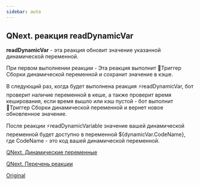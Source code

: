```yaml
---
sidebar: auto
---
```


## QNext. реакция readDynamicVar

**readDynamicVar** - эта реакция обновит значение указанной динамической переменной.



При первом выполнении реакции - Эта реакция выполнит 🔗Триггер Сборки динамической переменной и сохранит значение в кэше.



В следующий раз, когда будет выполнена реакция ⚡️readDynamicVar, бот проверит наличие переменной в кеше, а также проверит время кеширования, если время вышло или кэш пустой - бот выполнит 🔗Триггер Сборки динамической переменной и вернет новое обновленное значение.



После реакции ⚡️readDynamicVariable значение вашей динамической переменной будет доступно в переменной ${dynamicVar.CodeName}, где CodeName - это код вашей динамической переменной.



[QNext. Динамические переменные](/docs-test/ph/reactions/dynamicvariable)

[QNext. Перечень реакции](/docs-test/ph/reactions)

[Original](https://telegra.ph/QNext-admin-reaction-readDynamicVariable-05-01)